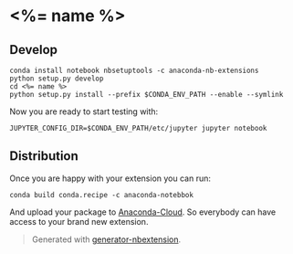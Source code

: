 # <%= name %>

## Develop

```
conda install notebook nbsetuptools -c anaconda-nb-extensions
python setup.py develop
cd <%= name %>
python setup.py install --prefix $CONDA_ENV_PATH --enable --symlink
```

Now you are ready to start testing with:

```
JUPYTER_CONFIG_DIR=$CONDA_ENV_PATH/etc/jupyter jupyter notebook
```

## Distribution

Once you are happy with your extension you can run:

```
conda build conda.recipe -c anaconda-notebbok
```

And upload your package to [Anaconda-Cloud](http://anaconda.org). So everybody can
have access to your brand new extension.

> Generated with [generator-nbextension](http://anaconda.org).
